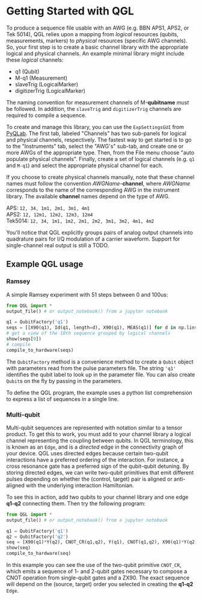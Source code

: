 # Getting Started with QGL

To produce a sequence file usable with an AWG (e.g. BBN APS1, APS2, or Tek
5014), QGL relies upon a mapping from *logical* resources (qubits, measurements,
markers) to *physical* resources (specific AWG channels). So, your first step is
to create a basic channel library with the appropriate logical and physical
channels. An example minimal library might include these *logical* channels:

* q1 (Qubit)
* M-q1 (Measurement)
* slaveTrig (LogicalMarker)
* digitizerTrig (LogicalMarker)

The naming convention for measurement channels of M-**qubitname** *must* be
followed. In addition, the `slaveTrig` and `digitizerTrig` channels are required
to compile a sequence.

To create and manage this library, you can use the `ExpSettingsGUI` from
[PyQLab](https://github.com/BBN-Q/PyQLab). The first tab, labeled "Channels" has
two sub-panels for logical and physical channels, respectively. The fastest way
to get started is to go to the "Instruments" tab, select the "AWG's" sub-tab,
and create one or more AWGs of the appropriate type. Then, from the File menu
choose "auto populate physical channels".  Finally, create a set of logical
channels (e.g. `q1` and `M-q1`) and select the appropriate physical channel for
each.

If you choose to create physical channels manually, note that these channel
names must follow the convention *AWGName*-**channel**, where *AWGName*
corresponds to the name of the corresponding AWG in the instrument library. The
available **channel** names depend on the type of AWG.

APS: `12, 34, 1m1, 2m1, 3m1, 4m1`  
APS2: `12, 12m1, 12m2, 12m3, 12m4`  
Tek5014: `12, 34, 1m1, 1m2, 2m1, 2m2, 3m1, 3m2, 4m1, 4m2`

You'll notice that QGL explicitly groups pairs of analog output channels into quadrature pairs for I/Q modulation of a carrier waveform. Support for single-channel real output is still a TODO.

## Example QGL usage

### Ramsey

A simple Ramsey experiment with 51 steps between 0 and 100us:
```python
from QGL import *
output_file() # or output_notebook() from a jupyter notebook

q1 = QubitFactory('q1')
seqs = [[X90(q1), Id(q1, length=d), X90(q1), MEAS(q1)] for d in np.linspace(0,100e-6, 51)]
# get a view of the 10th sequence grouped by logical channels
show(seqs[9])
# compile
compile_to_hardware(seqs)
```

The `QubitFactory` method is a convenience method to create a `Qubit` object
with parameters read from the pulse parameters file. The string `'q1'`
identifies the qubit label to look up in the parameter file. You can also create
`Qubit`s on the fly by passing in the parameters.

To define the QGL program, the example uses a python list comprehension to
express a list of sequences in a single line.

### Multi-qubit

Multi-qubit sequences are represented with notation similar to a tensor product.
To get this to work, you must add to your channel library a logical channel
representing the coupling between qubits. In QGL terminology, this is known as
an `Edge`, and is a *directed* edge in the connectivity graph of your device.
QGL uses directed edges because certain two-qubit interactions have a preferred
ordering of the interaction. For instance, a cross resonance gate has a
preferred sign of the qubit-qubit detuning. By storing directed edges, we can
write two-qubit primitives that emit different pulses depending on whether the
(control, target) pair is aligned or anti-aligned with the underlying
interaction Hamiltonian.

To see this in action, add two qubits to your channel library and one edge
**q1-q2** connecting them. Then try the following program:

```python
from QGL import *
output_file() # or output_notebook() from a jupyter notebook

q1 = QubitFactory('q1')
q2 = QubitFactory('q2')
seq = [X90(q1)*Y(q2), CNOT_CR(q1,q2), Y(q1), CNOT(q1,q2), X90(q1)*Y(q2), MEAS(q1)*MEAS(q2)]
show(seq)
compile_to_hardware(seq)
```

In this example you can see the use of the two-qubit primitive `CNOT_CR`, which
emits a sequence of 1- and 2-qubit gates necessary to compose a CNOT operation
from single-qubit gates and a ZX90. The exact sequence will depend on the
(source, target) order you selected in creating the **q1-q2** `Edge`.
